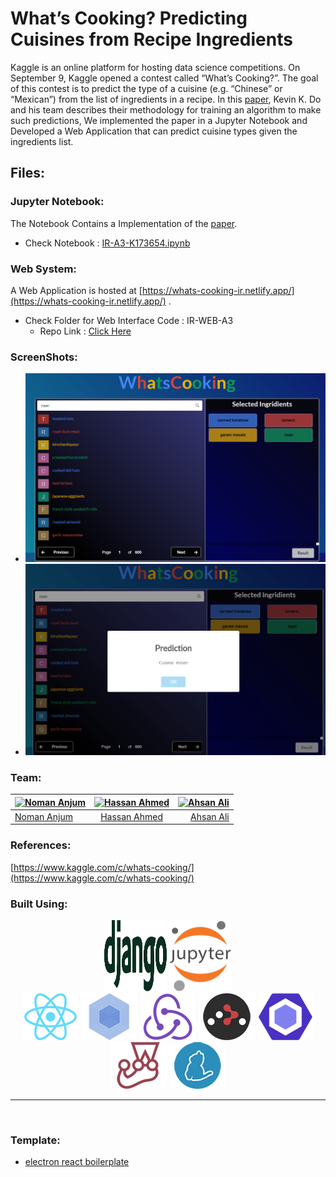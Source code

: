 # What’s Cooking? Predicting Cuisines from Recipe Ingredients

Kaggle is an online platform for hosting data science competitions. On September
9, Kaggle opened a contest called “What’s Cooking?”. The goal of this contest
is to predict the type of a cuisine (e.g. “Chinese” or “Mexican”) from the list of
ingredients in a recipe.
In this [paper](https://github.com/hassan11196/IR-whats-cooking/blob/master/Whats%20Cooking.pdf), Kevin K. Do and his team describes their methodology for training an
algorithm to make such predictions, We implemented the paper in a Jupyter Notebook and Developed a Web Application that can predict cuisine types given the ingredients list.

## Files:

### Jupyter Notebook:

The Notebook Contains a Implementation of the [paper](https://github.com/hassan11196/IR-whats-cooking/blob/master/Whats%20Cooking.pdf).

- Check Notebook : [IR-A3-K173654.ipynb](https://github.com/hassan11196/IR-whats-cooking/blob/master/IR-whats-cooking-proto-2.ipynb)

### Web System:

A Web Application is hosted at [https://whats-cooking-ir.netlify.app/](https://whats-cooking-ir.netlify.app/) .

- Check Folder for Web Interface Code : IR-WEB-A3
  - Repo Link : [Click Here](https://github.com/hassan11196/IR-whats-cooking-WEB)

### ScreenShots:

- ![](https://github.com/hassan11196/IR-whats-cooking/blob/master/screenshots/Annotation%202020-07-23%20082642.png?raw=true)
- ![](https://github.com/hassan11196/IR-whats-cooking/blob/master/screenshots/Annotation%202020-07-23%20082556.png?raw=true)

### Team:

| [![Noman Anjum](https://github.com/NomanAnjum09.png?size=100)](https://github.com/NomanAnjum09) | [![Hassan Ahmed](https://github.com/hassan11196.png?size=100)](https://github.com/hassan11196) | [![Ahsan Ali](https://github.com/MuhammadAichee.png?size=100)](https://github.com/MuhammadAichee) |
| :---------------------------------------------------------------------------------------------- | :--------------------------------------------------------------------------------------------: | ------------------------------------------------------------------------------------------------: |
| [Noman Anjum](https://github.com/NomanAnjum09)                                                  |                         [Hassan Ahmed](https://github.com/hassan11196)                         |                                                    [Ahsan Ali](https://github.com/MuhammadAichee) |

### References:

[https://www.kaggle.com/c/whats-cooking/](https://www.kaggle.com/c/whats-cooking/)

### Built Using:

<div align="center">
<a href="https://www.djangoproject.com/"><img height='114' width='100' src="https://github.com/hassan11196/IR-whats-cooking/blob/master/internals/img/django.svg?raw=true" /></a>
<a href="https://jupyter.org/"><img height='114' width='100' src="https://github.com/hassan11196/IR-whats-cooking/blob/master/internals/img/jupyter.png?raw=true" /></a>
<br/>
  <a href="https://facebook.github.io/react/"><img src="https://github.com/hassan11196/IR-whats-cooking/blob/master/internals/img/react-padded-90.png?raw=true" /></a>
  <a href="https://webpack.github.io/"><img src="https://github.com/hassan11196/IR-whats-cooking/blob/master/internals/img/webpack-padded-90.png?raw=true" /></a>
  <a href="https://redux.js.org/"><img src="https://github.com/hassan11196/IR-whats-cooking/blob/master/internals/img/redux-padded-90.png?raw=true" /></a>
  <a href="https://github.com/ReactTraining/react-router"><img src="https://github.com/hassan11196/IR-whats-cooking/blob/master/internals/img/react-router-padded-90.png?raw=true" /></a>
  <a href="https://eslint.org/"><img src="https://github.com/hassan11196/IR-whats-cooking/blob/master/internals/img/eslint-padded-90.png?raw=true" /></a>
  <a href="https://facebook.github.io/jest/"><img src="https://github.com/hassan11196/IR-whats-cooking/blob/master/internals/img/jest-padded-90.png?raw=true" /></a>
  <a href="https://yarnpkg.com/"><img src="https://github.com/hassan11196/IR-whats-cooking/blob/master/internals/img/yarn-padded-90.png?raw=true" /></a>
</div>

<hr />
<br />

### Template:

- [electron react boilerplate](https://github.com/electron-react-boilerplate/electron-react-boilerplate)
